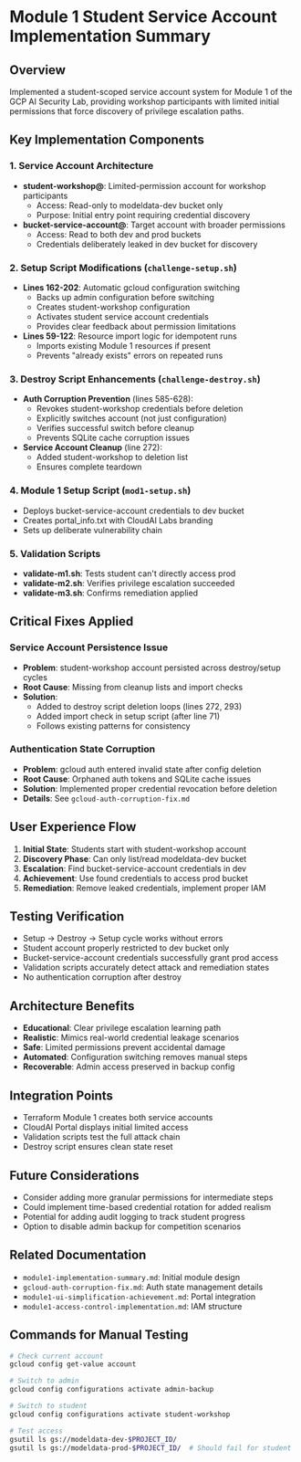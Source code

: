 # Module 1 Student Service Account Implementation Summary

## Overview
Implemented a student-scoped service account system for Module 1 of the GCP AI Security Lab, providing workshop participants with limited initial permissions that force discovery of privilege escalation paths.

## Key Implementation Components

### 1. Service Account Architecture
- **student-workshop@**: Limited-permission account for workshop participants
  - Access: Read-only to modeldata-dev bucket only
  - Purpose: Initial entry point requiring credential discovery
- **bucket-service-account@**: Target account with broader permissions
  - Access: Read to both dev and prod buckets
  - Credentials deliberately leaked in dev bucket for discovery

### 2. Setup Script Modifications (`challenge-setup.sh`)
- **Lines 162-202**: Automatic gcloud configuration switching
  - Backs up admin configuration before switching
  - Creates student-workshop configuration
  - Activates student service account credentials
  - Provides clear feedback about permission limitations
- **Lines 59-122**: Resource import logic for idempotent runs
  - Imports existing Module 1 resources if present
  - Prevents "already exists" errors on repeated runs

### 3. Destroy Script Enhancements (`challenge-destroy.sh`)
- **Auth Corruption Prevention** (lines 585-628):
  - Revokes student-workshop credentials before deletion
  - Explicitly switches account (not just configuration)
  - Verifies successful switch before cleanup
  - Prevents SQLite cache corruption issues
- **Service Account Cleanup** (line 272):
  - Added student-workshop to deletion list
  - Ensures complete teardown

### 4. Module 1 Setup Script (`mod1-setup.sh`)
- Deploys bucket-service-account credentials to dev bucket
- Creates portal_info.txt with CloudAI Labs branding
- Sets up deliberate vulnerability chain

### 5. Validation Scripts
- **validate-m1.sh**: Tests student can't directly access prod
- **validate-m2.sh**: Verifies privilege escalation succeeded
- **validate-m3.sh**: Confirms remediation applied

## Critical Fixes Applied

### Service Account Persistence Issue
- **Problem**: student-workshop account persisted across destroy/setup cycles
- **Root Cause**: Missing from cleanup lists and import checks
- **Solution**: 
  - Added to destroy script deletion loops (lines 272, 293)
  - Added import check in setup script (after line 71)
  - Follows existing patterns for consistency

### Authentication State Corruption
- **Problem**: gcloud auth entered invalid state after config deletion
- **Root Cause**: Orphaned auth tokens and SQLite cache issues
- **Solution**: Implemented proper credential revocation before deletion
- **Details**: See `gcloud-auth-corruption-fix.md`

## User Experience Flow
1. **Initial State**: Students start with student-workshop account
2. **Discovery Phase**: Can only list/read modeldata-dev bucket
3. **Escalation**: Find bucket-service-account credentials in dev
4. **Achievement**: Use found credentials to access prod bucket
5. **Remediation**: Remove leaked credentials, implement proper IAM

## Testing Verification
- Setup → Destroy → Setup cycle works without errors
- Student account properly restricted to dev bucket only
- Bucket-service-account credentials successfully grant prod access
- Validation scripts accurately detect attack and remediation states
- No authentication corruption after destroy

## Architecture Benefits
- **Educational**: Clear privilege escalation learning path
- **Realistic**: Mimics real-world credential leakage scenarios
- **Safe**: Limited permissions prevent accidental damage
- **Automated**: Configuration switching removes manual steps
- **Recoverable**: Admin access preserved in backup config

## Integration Points
- Terraform Module 1 creates both service accounts
- CloudAI Portal displays initial limited access
- Validation scripts test the full attack chain
- Destroy script ensures clean state reset

## Future Considerations
- Consider adding more granular permissions for intermediate steps
- Could implement time-based credential rotation for added realism
- Potential for adding audit logging to track student progress
- Option to disable admin backup for competition scenarios

## Related Documentation
- `module1-implementation-summary.md`: Initial module design
- `gcloud-auth-corruption-fix.md`: Auth state management details
- `module1-ui-simplification-achievement.md`: Portal integration
- `module1-access-control-implementation.md`: IAM structure

## Commands for Manual Testing
```bash
# Check current account
gcloud config get-value account

# Switch to admin
gcloud config configurations activate admin-backup

# Switch to student
gcloud config configurations activate student-workshop

# Test access
gsutil ls gs://modeldata-dev-$PROJECT_ID/
gsutil ls gs://modeldata-prod-$PROJECT_ID/  # Should fail for student
```
